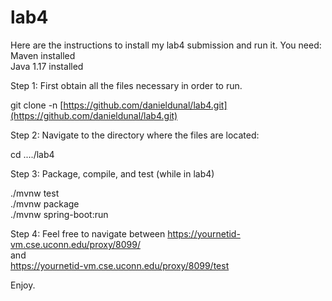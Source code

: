 # lab4

Here are the instructions to install my lab4 submission and run it.
You need:    
Maven installed    
Java 1.17 installed

Step 1: First obtain all the files necessary in order to run.

git clone -n [https://github.com/danieldunal/lab4.git](https://github.com/danieldunal/lab4.git)

Step 2: Navigate to the directory where the files are located:

cd ..../lab4

Step 3: Package, compile, and test
(while in lab4)

./mvnw test    
./mvnw package    
./mvnw spring-boot:run    

Step 4: Feel free to navigate between
https://yournetid-vm.cse.uconn.edu/proxy/8099/    
and    
https://yournetid-vm.cse.uconn.edu/proxy/8099/test

Enjoy.
